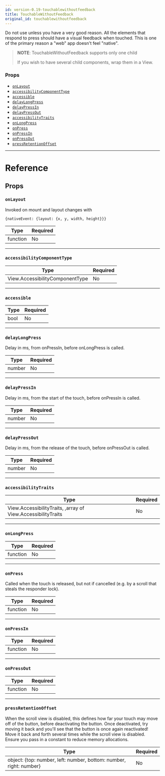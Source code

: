 ```yaml
---
id: version-0.19-touchablewithoutfeedback
title: TouchableWithoutFeedback
original_id: touchablewithoutfeedback
---
```


Do not use unless you have a very good reason. All the elements that respond to press should have a visual feedback when touched. This is one of the primary reason a "web" app doesn't feel "native".

> **NOTE**: TouchableWithoutFeedback supports only one child
>
> If you wish to have several child components, wrap them in a View.

### Props

* [`onLayout`](touchablewithoutfeedback.md#onlayout)
* [`accessibilityComponentType`](touchablewithoutfeedback.md#accessibilitycomponenttype)
* [`accessible`](touchablewithoutfeedback.md#accessible)
* [`delayLongPress`](touchablewithoutfeedback.md#delaylongpress)
* [`delayPressIn`](touchablewithoutfeedback.md#delaypressin)
* [`delayPressOut`](touchablewithoutfeedback.md#delaypressout)
* [`accessibilityTraits`](touchablewithoutfeedback.md#accessibilitytraits)
* [`onLongPress`](touchablewithoutfeedback.md#onlongpress)
* [`onPress`](touchablewithoutfeedback.md#onpress)
* [`onPressIn`](touchablewithoutfeedback.md#onpressin)
* [`onPressOut`](touchablewithoutfeedback.md#onpressout)
* [`pressRetentionOffset`](touchablewithoutfeedback.md#pressretentionoffset)

---

# Reference

## Props

### `onLayout`

Invoked on mount and layout changes with

`{nativeEvent: {layout: {x, y, width, height}}}`

| Type     | Required |
| -------- | -------- |
| function | No       |

---

### `accessibilityComponentType`

| Type                            | Required |
| ------------------------------- | -------- |
| View.AccessibilityComponentType | No       |

---

### `accessible`

| Type | Required |
| ---- | -------- |
| bool | No       |

---

### `delayLongPress`

Delay in ms, from onPressIn, before onLongPress is called.

| Type   | Required |
| ------ | -------- |
| number | No       |

---

### `delayPressIn`

Delay in ms, from the start of the touch, before onPressIn is called.

| Type   | Required |
| ------ | -------- |
| number | No       |

---

### `delayPressOut`

Delay in ms, from the release of the touch, before onPressOut is called.

| Type   | Required |
| ------ | -------- |
| number | No       |

---

### `accessibilityTraits`

| Type                                                         | Required |
| ------------------------------------------------------------ | -------- |
| View.AccessibilityTraits, ,array of View.AccessibilityTraits | No       |

---

### `onLongPress`

| Type     | Required |
| -------- | -------- |
| function | No       |

---

### `onPress`

Called when the touch is released, but not if cancelled (e.g. by a scroll that steals the responder lock).

| Type     | Required |
| -------- | -------- |
| function | No       |

---

### `onPressIn`

| Type     | Required |
| -------- | -------- |
| function | No       |

---

### `onPressOut`

| Type     | Required |
| -------- | -------- |
| function | No       |

---

### `pressRetentionOffset`

When the scroll view is disabled, this defines how far your touch may move off of the button, before deactivating the button. Once deactivated, try moving it back and you'll see that the button is once again reactivated! Move it back and forth several times while the scroll view is disabled. Ensure you pass in a constant to reduce memory allocations.

| Type                                                               | Required |
| ------------------------------------------------------------------ | -------- |
| object: {top: number, left: number, bottom: number, right: number} | No       |
